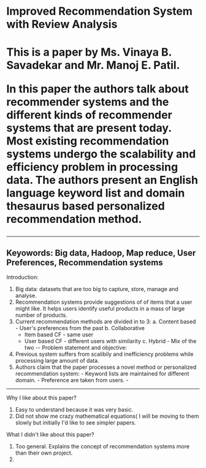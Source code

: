 <h1>Improved Recommendation System with Review Analysis<h1>

This is a paper by Ms. Vinaya B. Savadekar and Mr. Manoj E. Patil.

In this paper the authors talk about recommender systems and the different kinds of recommender systems that are present today. Most existing recommendation systems undergo the scalability and efficiency problem in processing data. The authors present an English language keyword list and domain thesaurus based personalized recommendation method.

---
Keyowords: Big data, Hadoop, Map reduce, User Preferences, Recommendation systems
---
Introduction:
1. Big data: datasets that are too big to capture, store, manage and analyse.
2. Recommendation systems provide suggestions of of items that a user might like. It helps users identify useful products in a mass of large number of products.
3. Current recommendation methods are divided in to 3:
   a. Content based - User's preferences from the past
   b. Collaborative
      - Item based CF - same user
      - User based CF - different users with similarity
   c. Hybrid - Mix of the two
--
Problem statement and objective:
1. Previous system suffers from scalibily and inefficiency problems while processing large amount of data.
2. Authors claim that the paper processes a novel method or personalized recommendation system:
          - Keyword lists are maintained for different domain.
          - Preference are taken from users.
          -


---
Why I like about this paper?
1. Easy to understand because it was very basic. 
2. Did not show me crazy mathematical equations( I will be moving to them slowly but initially I'd like to see simpler papers.

What I didn't like about this paper?
1. Too general. Explains the concept of recommendation systems more than their own project. 
2. 
